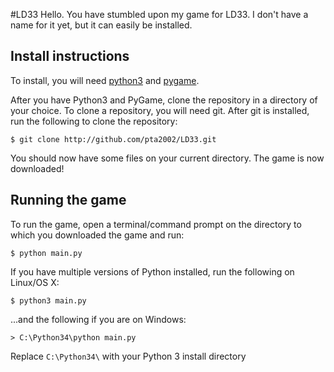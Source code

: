 #LD33
Hello. You have stumbled upon my game for LD33. I don't have a name for it yet, but it can easily be installed.
## Install instructions
To install, you will need [python3](http://python.org) and [pygame](http://pygame.org/download.shtml).

After you have Python3 and PyGame, clone the repository in a directory of your choice. To clone a repository, you will need
git. After git is installed, run the following to clone the repository:

`$ git clone http://github.com/pta2002/LD33.git`

You should now have some files on your current directory. The game is now downloaded!

## Running the game
To run the game, open a terminal/command prompt on the directory to which you downloaded the game and run:

`$ python main.py`

If you have multiple versions of Python installed, run the following on Linux/OS X:

`$ python3 main.py`

...and the following if you are on Windows:

`> C:\Python34\python main.py`

Replace `C:\Python34\` with your Python 3 install directory